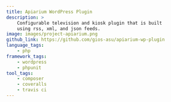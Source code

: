 ```yaml
---
title: Apiarium WordPress Plugin
description: >
    Configurable television and kiosk plugin that is built
    using rss, xml, and json feeds.
image: images/project-apiarium.png
github_link: https://github.com/gios-asu/apiarium-wp-plugin
language_tags:
    - php
framework_tags:
    - wordpress
    - phpunit
tool_tags:
    - composer
    - coveralls
    - travis ci
---
```

